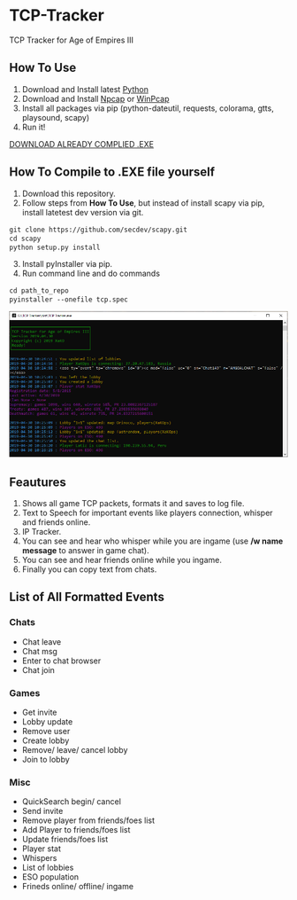 # TCP-Tracker
TCP Tracker for Age of Empires III

## How To Use

1. Download and Install latest [Python](https://www.python.org/downloads/)
2. Download and Install [Npcap](https://nmap.org/npcap/) or [WinPcap](https://www.winpcap.org/install/)
3. Install all packages via pip (python-dateutil, requests, colorama, gtts, playsound, scapy)
4. Run it!

[DOWNLOAD ALREADY COMPLIED .EXE](https://github.com/XaKOps/TCP-Tracker/raw/master/TCP%20Tracker.exe)

## How To Compile to .EXE file yourself

1. Download this repository.
2. Follow steps from **How To Use**, but instead of install scapy via pip, install latetest dev version via git.
```
git clone https://github.com/secdev/scapy.git
cd scapy
python setup.py install
```  
3. Install pyInstaller via pip.
4. Run command line and do commands
```
cd path_to_repo
pyinstaller --onefile tcp.spec
```







![Screenshot](Screenshot.PNG)

## Feautures

1. Shows all game TCP packets, formats it and saves to log file.
2. Text to Speech for important events like players connection, whisper and friends online.
3. IP Tracker.
4. You can see and hear who whisper while you are ingame (use **/w name message** to answer in game chat).
5. You can see and hear friends online while you ingame.
6. Finally you can copy text from chats.

## List of All Formatted Events
### Chats
* Chat leave
* Chat msg
* Enter to chat browser
* Chat join

### Games
* Get invite
* Lobby update
* Remove user
* Create lobby
* Remove/ leave/ cancel lobby
* Join to lobby

### Misc
* QuickSearch begin/ cancel
* Send invite
* Remove player from friends/foes list
* Add Player to friends/foes list
* Update friends/foes list
* Player stat
* Whispers
* List of lobbies
* ESO population
* Frineds online/ offline/ ingame
